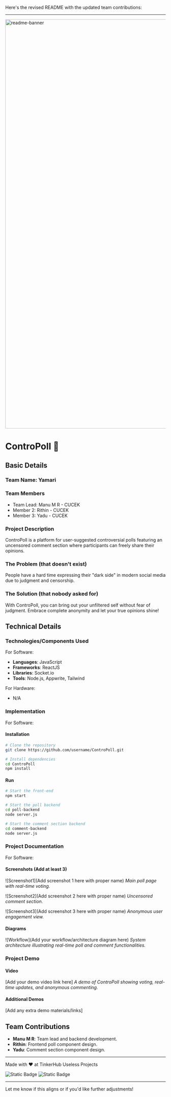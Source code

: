 Here's the revised README with the updated team contributions:

---

<img width="1280" alt="readme-banner" src="https://github.com/user-attachments/assets/35332e92-44cb-425b-9dff-27bcf1023c6c">

# ControPoll 🎯

## Basic Details
### Team Name: Yamari

### Team Members
- Team Lead: Manu M R - CUCEK
- Member 2: Rithin - CUCEK
- Member 3: Yadu - CUCEK

### Project Description
ControPoll is a platform for user-suggested controversial polls featuring an uncensored comment section where participants can freely share their opinions.

### The Problem (that doesn't exist)
People have a hard time expressing their "dark side" in modern social media due to judgment and censorship.

### The Solution (that nobody asked for)
With ControPoll, you can bring out your unfiltered self without fear of judgment. Embrace complete anonymity and let your true opinions shine!

## Technical Details
### Technologies/Components Used
For Software:
- **Languages**: JavaScript
- **Frameworks**: ReactJS
- **Libraries**: Socket.io
- **Tools**: Node.js, Appwrite, Tailwind

For Hardware:
- N/A

### Implementation
For Software:
#### Installation
```bash
# Clone the repository
git clone https://github.com/username/ControPoll.git

# Install dependencies
cd ControPoll
npm install
```

#### Run
```bash
# Start the front-end
npm start

# Start the poll backend
cd poll-backend
node server.js

# Start the comment section backend
cd comment-backend
node server.js
```

### Project Documentation
For Software:

#### Screenshots (Add at least 3)
![Screenshot1](Add screenshot 1 here with proper name)
*Main poll page with real-time voting.*

![Screenshot2](Add screenshot 2 here with proper name)
*Uncensored comment section.*

![Screenshot3](Add screenshot 3 here with proper name)
*Anonymous user engagement view.*

#### Diagrams
![Workflow](Add your workflow/architecture diagram here)
*System architecture illustrating real-time poll and comment functionalities.*

### Project Demo
#### Video
[Add your demo video link here]
*A demo of ControPoll showing voting, real-time updates, and anonymous commenting.*

#### Additional Demos
[Add any extra demo materials/links]

## Team Contributions
- **Manu M R**: Team lead and backend development.
- **Rithin**: Frontend poll component design.
- **Yadu**: Comment section component design.

---

Made with ❤️ at TinkerHub Useless Projects 

![Static Badge](https://img.shields.io/badge/TinkerHub-24?color=%23000000&link=https%3A%2F%2Fwww.tinkerhub.org%2F)
![Static Badge](https://img.shields.io/badge/UselessProject--24-24?link=https%3A%2F%2Fwww.tinkerhub.org%2Fevents%2FQ2Q1TQKX6Q%2FUseless%2520Projects)

---

Let me know if this aligns or if you'd like further adjustments!
